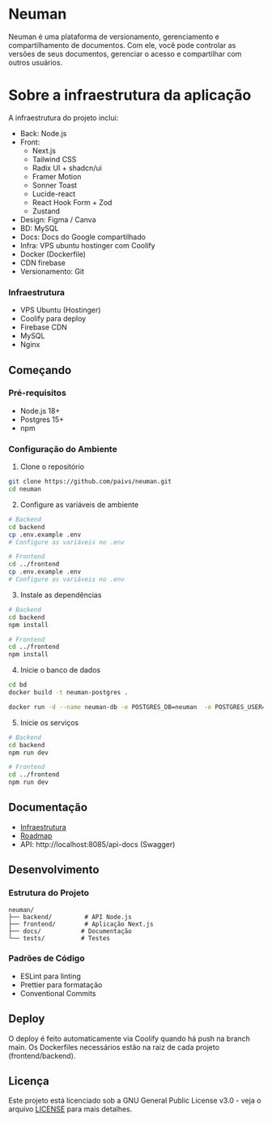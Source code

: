 # Neuman

Neuman é uma plataforma de versionamento, gerenciamento e compartilhamento de documentos. Com ele, você pode controlar as versões de seus documentos, gerenciar o acesso e compartilhar com outros usuários.


# Sobre a infraestrutura da aplicação
A infraestrutura do projeto inclui:

- Back: Node.js
- Front: 
  - Next.js
  - Tailwind CSS
  - Radix UI + shadcn/ui
  - Framer Motion
  - Sonner Toast
  - Lucide-react
  - React Hook Form + Zod
  - Zustand
- Design: Figma / Canva
- BD: MySQL
- Docs: Docs do Google compartilhado
- Infra: VPS ubuntu hostinger com Coolify
- Docker (Dockerfile)
- CDN firebase
- Versionamento: Git

### Infraestrutura
- VPS Ubuntu (Hostinger)
- Coolify para deploy
- Firebase CDN
- MySQL
- Nginx

## Começando

### Pré-requisitos
- Node.js 18+
- Postgres 15+
- npm

### Configuração do Ambiente

1. Clone o repositório
```bash
git clone https://github.com/paivs/neuman.git
cd neuman
```

2. Configure as variáveis de ambiente
```bash
# Backend
cd backend
cp .env.example .env
# Configure as variáveis no .env

# Frontend
cd ../frontend
cp .env.example .env
# Configure as variáveis no .env
```

3. Instale as dependências
```bash
# Backend
cd backend
npm install

# Frontend
cd ../frontend
npm install
```

4. Inicie o banco de dados
```bash
cd bd
docker build -t neuman-postgres .

docker run -d --name neuman-db -e POSTGRES_DB=neuman  -e POSTGRES_USER=neuman_user -e POSTGRES_PASSWORD=supersecret -p 5432:5432 neuman-postgres

```

5. Inicie os serviços
```bash
# Backend
cd backend
npm run dev

# Frontend
cd ../frontend
npm run dev
```

## Documentação

- [Infraestrutura](/docs/infraestrutura.md)
- [Roadmap](/docs/roadmap.md)
- API: http://localhost:8085/api-docs (Swagger)

## Desenvolvimento

### Estrutura do Projeto
```
neuman/
├── backend/         # API Node.js
├── frontend/        # Aplicação Next.js
├── docs/           # Documentação
└── tests/          # Testes
```

### Padrões de Código
- ESLint para linting
- Prettier para formatação
- Conventional Commits

## Deploy

O deploy é feito automaticamente via Coolify quando há push na branch main. Os Dockerfiles necessários estão na raiz de cada projeto (frontend/backend).

## Licença
Este projeto está licenciado sob a GNU General Public License v3.0 - veja o arquivo [LICENSE](LICENSE) para mais detalhes.

